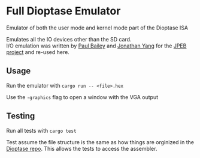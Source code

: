 # Full Dioptase Emulator

Emulator of both the user mode and kernel mode part of the Dioptase ISA

Emulates all the IO devices other than the SD card.  
I/O emulation was written by [Paul Bailey](https://github.com/PaulBailey-1) and [Jonathan Yang](https://github.com/Jzhyang1)
for the [JPEB project](https://github.com/PaulBailey-1/JPEB) and re-used here.

## Usage

Run the emulator with `cargo run -- <file>.hex`

Use the `-graphics` flag to open a window with the VGA output

## Testing

Run all tests with `cargo test`

Test assume the file structure is the same as how things are orginized in the [Dioptase repo](https://github.com/b-Rocks2718/Dioptase/tree/main). This allows the tests to access the assembler.

